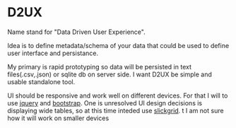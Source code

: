 # D2UX

Name stand for "Data Driven User Experience". 

Idea is to define metadata/schema of your data that could be 
used to define user interface and persistance. 

My primary is rapid prototyping so data will be persisted in 
text files(.csv,.json) or sqlite db on server side. I want D2UX 
be simple and usable standalone tool. 

UI should be responsive and work well on different devices. 
For that I will to use [jquery][] and [bootstrap][]. One is 
unresolved UI design decisions is displaying wide tables, so 
at this time inteded use [slickgrid][]. t I am not sure how 
it will work on smaller devices



[jquery]: http://jquery.com
[bootstrap]: http://getbootstrap.com/
[slickgrid]: https://github.com/mleibman/SlickGrid
